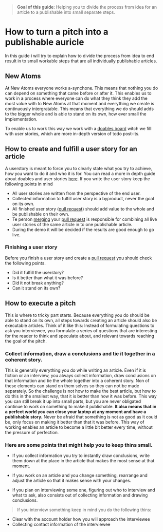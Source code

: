 >**Goal of this guide:** Helping you to divide the process from idea for an article to a publishable into small separate steps.

# How to turn a pitch into a publishable auricle
In this guide i will try to explain how to divide the process from idea to end result in to small workable steps that are all individually publishable articles.

## New Atoms
At New Atoms everyone works a-synchone. This means that nothing you do can depend on something that came before or after it. This enables us to work in a process where everyone can do what they think they add the most value with to New Atoms at that moment and everything we create is continuously intergratable. This means that everything we do should adds to the bigger whole and is able to stand on its own, how ever small the implementation.

To enable us to work this way we work with a [doables board]() witch we fill with user stories, which are more in-depth version of todo post-its.

## How to create and fulfill a user story for an article
A userstory is meant to force you to clearly state what you try to achieve, how you want to do it and who it is for. You can read a more in depth guide about doables and user stories [here]().
If you write the user story keep the following points in mind

* All user stories are written from the perspective of the end user.
* Collected information to fulfill user story is a byproduct, never the goal on its own.
* All finished user story ([pull request]()) should add value to the whole and be publishable on their own.
* Te person [merging]() your [pull request]() is responsible for combining all live user stories of the same article in to one publishable article.
* During the demo it will be decided if the results are good enough to go live.

### Finishing a user story
Before you finish a user story and create a [pull request]() you should check the following points.
* Did it fulfill the userstory?
* Is it better than what it was before?
* Did it not break anything?
* Can it stand on its own?

## How to execute a pitch
This is where to tricky part starts. Because everything you do should be able to stand on its own, all steps towards creating an article should also be executable articles. Think of it like this: Instead of formulating questions to ask you interviewee, you formulate a series of questions that are interesting for the reader to think and speculate about, and relevant towards reaching the goal of the pitch.

### Collect information, draw a conclusions and tie it together in a coherent story.
This is generally everything you do while writing an article. Even if it is fiction or an interview, you always collect information, draw conclusions on that information and tie the whole together into a coherent story. Non of these elements can stand on them selves so they can not be made separately. So the challenge is not how to make the best article, but how to do this in the smallest way, that it is better than how it was before. This way you can still break it up into small parts, but you are never obligated continue to work on something to make it publishable. **It also means that in a perfect world you can close your laptop at any moment and have a publishable story.** Never be afraid that something is not as good as it could be, only focus on making it better than that it was before. This way of working enables an article to become a little bit better every time, without the pressure of perfection.


### Here are some points that might help you to keep thins small.

* If you collect information you try to instantly draw conclusions, write them down at the place in the article that makes the most sense at that moment.

* If you work on an article and you change something, rearrange and adjust the article so that it makes sense with your changes.

* If you plan on interviewing some one, figuring out who to interview and what to ask, also consists out of collecting information and drawing conclusions.

> If you interview something keep in mind you do the following thins:
* Clear with the account holder how you will approach the interviewee
* Collecting contact information of the interviewee
